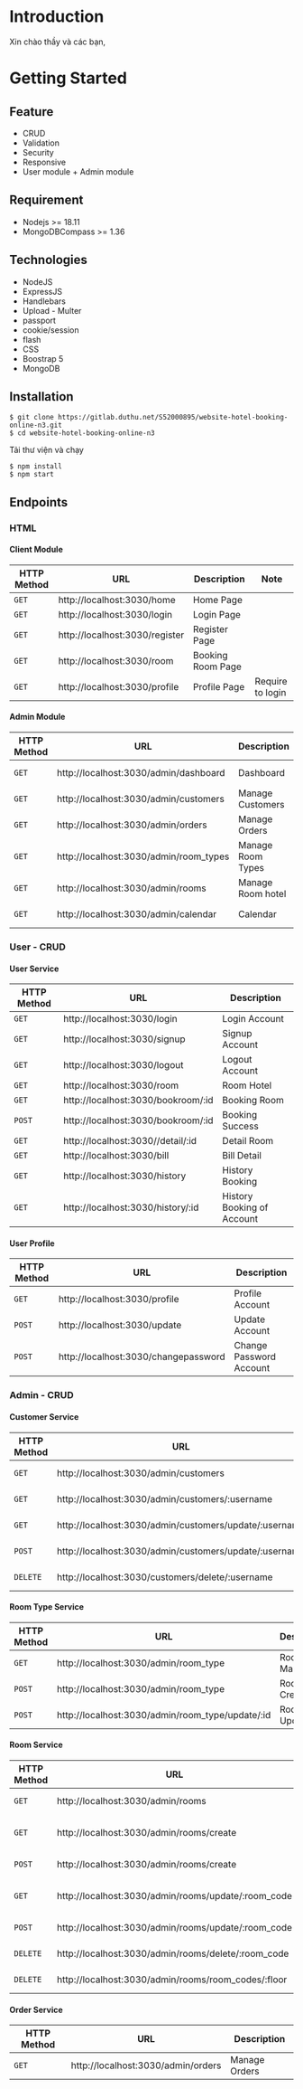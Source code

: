 # Introduction

Xin chào thầy và các bạn,

# Getting Started

## Feature

- CRUD
- Validation
- Security
- Responsive
- User module + Admin module

## Requirement

- Nodejs >= 18.11
- MongoDBCompass >= 1.36

## Technologies

- NodeJS
- ExpressJS
- Handlebars
- Upload - Multer
- passport
- cookie/session
- flash
- CSS
- Boostrap 5
- MongoDB

## Installation

```
$ git clone https://gitlab.duthu.net/S52000895/website-hotel-booking-online-n3.git
$ cd website-hotel-booking-online-n3

```
Tải thư viện và chạy
```
$ npm install
$ npm start
```

## Endpoints

### HTML

#### Client Module

| HTTP Method | URL                            | Description       | Note             |
| ----------- | ------------------------------ | ----------------- | ---------------- |
| `GET`       | http://localhost:3030/home     | Home Page         |                  |
| `GET`       | http://localhost:3030/login    | Login Page        |                  |
| `GET`       | http://localhost:3030/register | Register Page     |                  |
| `GET`       | http://localhost:3030/room     | Booking Room Page |                  |
| `GET`       | http://localhost:3030/profile  | Profile Page      | Require to login |

#### Admin Module

| HTTP Method | URL                                    | Description       | Note             |
| ----------- | -------------------------------------- | ----------------- | ---------------- |
| `GET`       | http://localhost:3030/admin/dashboard  | Dashboard         | Require to login |
| `GET`       | http://localhost:3030/admin/customers  | Manage Customers  | Require to login |
| `GET`       | http://localhost:3030/admin/orders     | Manage Orders     | Require to login |
| `GET`       | http://localhost:3030/admin/room_types | Manage Room Types | Require to login |
| `GET`       | http://localhost:3030/admin/rooms      | Manage Room hotel | Require to login |
| `GET`       | http://localhost:3030/admin/calendar   | Calendar          | Require to login |

### User - CRUD

#### User Service

| HTTP Method | URL                                | Description                |
| ----------- | ---------------------------------- | -------------------------- |
| `GET`       | http://localhost:3030/login        | Login Account              |
| `GET`       | http://localhost:3030/signup       | Signup Account             |
| `GET`       | http://localhost:3030/logout       | Logout Account             |
| `GET`       | http://localhost:3030/room         | Room Hotel                 |
| `GET`       | http://localhost:3030/bookroom/:id | Booking Room               |
| `POST`      | http://localhost:3030/bookroom/:id | Booking Success            |
| `GET`       | http://localhost:3030//detail/:id  | Detail Room                |
| `GET`       | http://localhost:3030/bill         | Bill Detail                |
| `GET`       | http://localhost:3030/history      | History Booking            |
| `GET`       | http://localhost:3030/history/:id  | History Booking of Account |

#### User Profile

| HTTP Method | URL                                  | Description             |
| ----------- | ------------------------------------ | ----------------------- |
| `GET`       | http://localhost:3030/profile        | Profile Account         |
| `POST`      | http://localhost:3030/update         | Update Account          |
| `POST`      | http://localhost:3030/changepassword | Change Password Account |

### Admin - CRUD

#### Customer Service

| HTTP Method | URL                                                    | Description      |
| ----------- | ------------------------------------------------------ | ---------------- |
| `GET`       | http://localhost:3030/admin/customers                  | Customer Manager |
| `GET`       | http://localhost:3030/admin/customers/:username        | Customer Detail  |
| `GET`       | http://localhost:3030/admin/customers/update/:username | Customer Edit    |
| `POST`      | http://localhost:3030/admin/customers/update/:username | Customer Update  |
| `DELETE`    | http://localhost:3030/customers/delete/:username       | Customer Delele  |

#### Room Type Service

| HTTP Method | URL                                              | Description       |
| ----------- | ------------------------------------------------ | ----------------- |
| `GET`       | http://localhost:3030/admin/room_type            | Room Type Manager |
| `POST`      | http://localhost:3030/admin/room_type            | Room Type Create  |
| `POST`      | http://localhost:3030/admin/room_type/update/:id | Room Type Update  |

#### Room Service

| HTTP Method | URL                                                 | Description      |
| ----------- | --------------------------------------------------- | ---------------- |
| `GET`       | http://localhost:3030/admin/rooms                   | Room Manager     |
| `GET`       | http://localhost:3030/admin/rooms/create            | Room Create Page |
| `POST`      | http://localhost:3030/admin/rooms/create            | Room Create      |
| `GET`       | http://localhost:3030/admin/rooms/update/:room_code | Room Update Page |
| `POST`      | http://localhost:3030/admin/rooms/update/:room_code | Room Update      |
| `DELETE`    | http://localhost:3030/admin/rooms/delete/:room_code | Room Delete      |
| `DELETE`    | http://localhost:3030/admin/rooms/room_codes/:floor | Get Code Room    |

#### Order Service

| HTTP Method | URL                                | Description   |
| ----------- | ---------------------------------- | ------------- |
| `GET`       | http://localhost:3030/admin/orders | Manage Orders |
